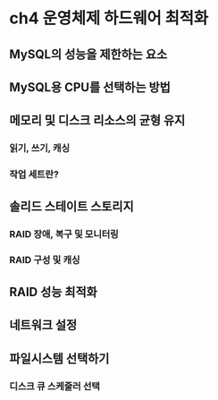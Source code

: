 # ch4 운영체제 하드웨어 최적화

## MySQL의 성능을 제한하는 요소

## MySQL용 CPU를 선택하는 방법

## 메모리 및 디스크 리소스의 균형 유지

### 읽기, 쓰기, 캐싱

### 작업 세트란?

## 솔리드 스테이트 스토리지

### RAID 장애, 복구 및 모니터링

### RAID 구성 및 캐싱

## RAID 성능 최적화

## 네트워크 설정

## 파일시스템 선택하기

### 디스크 큐 스케줄러 선택